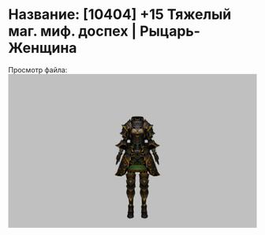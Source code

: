 # Название: [10404] +15 Тяжелый маг. миф. доспех | Рыцарь-Женщина

Просмотр файла:
![p010023.png](p010023.png)
